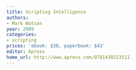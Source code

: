 ```yaml
---
title: Scripting Intelligence
authors:
- Mark Watson
year: 2009
categories:
- scripting
prices: 'ebook: $30, paperbook: $43'
editor: Apress
home_url: http://www.apress.com/9781430223511
---
```

